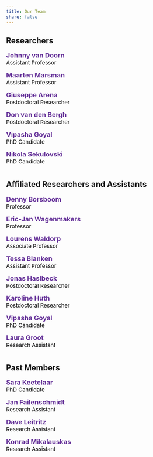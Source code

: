 ```yaml
---
title: Our Team
share: false
---
```


<style>
.team-member {
  margin: 0 0 14px 0;
  padding: 0;
}
.team-name {
  font-size: 18px;
  color: RebeccaPurple;
  font-weight: bold;
}
.team-name a {
  color: RebeccaPurple !important;
  text-decoration: none;
}
.team-role {
  font-size: 15px;
  color: black;
}
</style>

<h2>Researchers</h2>

<!--<p class="team-member">
  <span class="team-name">
    <a href="{{< relURL "people_new/johnny-van-doorn" >}}">Johnny van Doorn</a>
  </span><br/>
  <span class="team-role">Assistant Professor</span>
</p>
-->

<p class="team-member">
  <span class="team-name">
    <a href="https://cran.r-project.org/package=easybgm">Johnny van Doorn</a>
  </span><br/>
  <span class="team-role">Assistant Professor</span>
</p>

<p class="team-member">
  <span class="team-name">
    <a href="https://cran.r-project.org/package=easybgm">Maarten Marsman</a>
  </span><br/>
  <span class="team-role">Assistant Professor</span>
</p>

<p class="team-member">
  <span class="team-name">
    <a href="https://cran.r-project.org/package=easybgm">Giuseppe Arena</a>
  </span><br/>
  <span class="team-role">Postdoctoral Researcher</span>
</p>

<p class="team-member">
  <span class="team-name">
    <a href="https://cran.r-project.org/package=easybgm">Don van den Bergh</a>
  </span><br/>
  <span class="team-role">Postdoctoral Researcher</span>
</p>


<p class="team-member">
  <span class="team-name">
    <a href="https://cran.r-project.org/package=easybgm">Vipasha Goyal</a>
  </span><br/>
  <span class="team-role">PhD Candidate</span>
</p>

<p class="team-member">
  <span class="team-name">
    <a href="https://cran.r-project.org/package=easybgm">Nikola Sekulovski</a>
  </span><br/>
  <span class="team-role">PhD Candidate</span>
</p>

<h2 style="margin-top:40px;">Affiliated Researchers and Assistants</h2>

<p class="team-member">
  <span class="team-name">
    <a href="https://cran.r-project.org/package=easybgm">Denny Borsboom</a>
  </span><br/>
  <span class="team-role">Professor</span>
</p>

<p class="team-member">
  <span class="team-name">
    <a href="https://cran.r-project.org/package=easybgm">Eric-Jan Wagenmakers</a>
  </span><br/>
  <span class="team-role">Professor</span>
</p>

<p class="team-member">
  <span class="team-name">
    <a href="https://cran.r-project.org/package=easybgm">Lourens Waldorp</a>
  </span><br/>
  <span class="team-role">Associate Professor</span>
</p>

<p class="team-member">
  <span class="team-name">
    <a href="https://cran.r-project.org/package=easybgm">Tessa Blanken</a>
  </span><br/>
  <span class="team-role">Assistant Professor</span>
</p>

<p class="team-member">
  <span class="team-name">
    <a href="https://cran.r-project.org/package=easybgm">Jonas Haslbeck</a>
  </span><br/>
  <span class="team-role">Postdoctoral Researcher</span>
</p>

<p class="team-member">
  <span class="team-name">
    <a href="https://cran.r-project.org/package=easybgm">Karoline Huth</a>
  </span><br/>
  <span class="team-role">Postdoctoral Researcher</span>
</p>

<p class="team-member">
  <span class="team-name">
    <a href="https://cran.r-project.org/package=easybgm">Vipasha Goyal</a>
  </span><br/>
  <span class="team-role">PhD Candidate</span>
</p>

<p class="team-member">
  <span class="team-name">
    <a href="https://cran.r-project.org/package=easybgm">Laura Groot</a>
  </span><br/>
  <span class="team-role">Research Assistant</span>
</p>

<h2 style="margin-top:40px;">Past Members</h2>

<p class="team-member">
  <span class="team-name">
    <a href="https://cran.r-project.org/package=easybgm">Sara Keetelaar</a>
  </span><br/>
  <span class="team-role">PhD Candidate</span>
</p>

<p class="team-member">
  <span class="team-name">
    <a href="https://cran.r-project.org/package=easybgm">Jan Failenschmidt</a>
  </span><br/>
  <span class="team-role">Research Assistant</span>
</p>

<p class="team-member">
  <span class="team-name">
    <a href="https://cran.r-project.org/package=easybgm">Dave Leitritz</a>
  </span><br/>
  <span class="team-role">Research Assistant</span>
</p>

<p class="team-member">
  <span class="team-name">
    <a href="https://cran.r-project.org/package=easybgm">Konrad Mikalauskas</a>
  </span><br/>
  <span class="team-role">Research Assistant</span>
</p>

